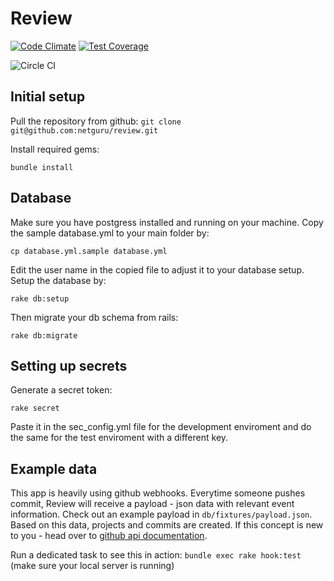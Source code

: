 # Review

[![Code Climate](https://codeclimate.com/github/netguru/review/badges/gpa.svg)](https://codeclimate.com/github/netguru/review)
[![Test Coverage](https://codeclimate.com/github/netguru/review/badges/coverage.svg)](https://codeclimate.com/github/netguru/review/coverage)

![Circle CI](https://circleci.com/gh/netguru/review/tree/master.png?circle-token=f05c3dd432a61a6c0fe4fc4b20d5f7b6468868c9)

## Initial setup
Pull the repository from github:
`git clone git@github.com:netguru/review.git`

Install required gems:
```
bundle install
```

## Database
Make sure you have postgress installed and running on your machine.
Copy the sample database.yml to your main folder by:
```
cp database.yml.sample database.yml
```

Edit the user name in the copied file to adjust it to your database setup.
Setup the database by:
```
rake db:setup
```
Then migrate your db schema from rails:
```
rake db:migrate
```

## Setting up secrets
Generate a secret token:
```
rake secret
```
Paste it in the sec_config.yml file for the development enviroment and do the
same for the test enviroment with a different key.

## Example data
This app is heavily using github webhooks. Everytime someone pushes commit, Review will receive a payload - json data with relevant event information. Check out an example payload in `db/fixtures/payload.json`. Based on this data, projects and commits are created. If this concept is new to you - head over to [github api documentation](https://developer.github.com/webhooks/).

Run a dedicated task to see this in action: `bundle exec rake hook:test` (make sure your local server is running)
